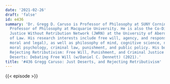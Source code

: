 ```yaml
---
date: '2021-02-26'
draft: 'false'
id: e436
summary: 'Dr. Gregg D. Caruso is Professor of Philosophy at SUNY Corning and Honorary
  Professor of Philosophy at Macquarie University. He is also the Co-Director of the
  Justice Without Retribution Network (JWRN) at the University of Aberdeen School
  of Law. His research interests include free will, agency, and responsibility (both
  moral and legal), as well as philosophy of mind, cognitive science, neuroethics,
  moral psychology, criminal law, punishment, and public policy. His books include
  Rejecting Retributivism: Free Will, Punishment, and Criminal Justice (2021), Just
  Deserts: Debating Free Will (w/Daniel C. Dennett) (2021).'
title: '#436 Gregg Caruso: Just Deserts, and Rejecting Retributivism'
---
```

{{< episode >}}
